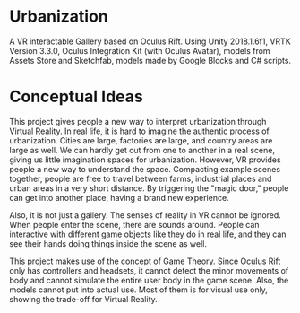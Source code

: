 # Urbanization
A VR interactable Gallery based on Oculus Rift. Using Unity 2018.1.6f1, VRTK Version 3.3.0, Oculus Integration Kit (with Oculus Avatar), models from Assets Store and Sketchfab, models made by Google Blocks and C# scripts.

# Conceptual Ideas
This project gives people a new way to interpret urbanization through Virtual Reality. In real life, it is hard to imagine the authentic process of urbanization. Cities are large, factories are large, and country areas are large as well. We can hardly get out from one to another in a real scene, giving us little imagination spaces for urbanization. However, VR provides people a new way to understand the space. Compacting example scenes together, people are free to travel between farms, industrial places and urban areas in a very short distance. By triggering the "magic door," people can get into another place, having a brand new experience. 

Also, it is not just a gallery. The senses of reality in VR cannot be ignored. When people enter the scene, there are sounds around. People can interactive with different game objects like they do in real life, and they can see their hands doing things inside the scene as well.

This project makes use of the concept of Game Theory. Since Oculus Rift only has controllers and headsets, it cannot detect the minor movements of body and cannot simulate the entire user body in the game scene. Also, the models cannot put into actual use. Most of them is for visual use only, showing the trade-off for Virtual Reality.